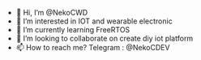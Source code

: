 - 👋 Hi, I’m @NekoCWD
- 👀 I’m interested in IOT and wearable electronic
- 🌱 I’m currently learning FreeRTOS
- 💞️ I’m looking to collaborate on create diy iot platform
- 📫 How to reach me? Telegram : @NekoCDEV

<!---
NekoCWD/NekoCWD is a ✨ special ✨ repository because its `README.md` (this file) appears on your GitHub profile.
You can click the Preview link to take a look at your changes.
--->
